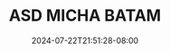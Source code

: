 --- 
title: "ASD  MICHA  BATAM"
description: "video bokep ASD  MICHA  BATAM twitter   terbaru"
date: 2024-07-22T21:51:28-08:00
file_code: "ojh57cqokmoc"
draft: false
cover: "n4d1lbog63scudl8.jpg"
tags: ["ASD", "MICHA", "BATAM", "bokep-indo", "bokep-viral", "bokep-ig"]
length: 1950
fld_id: "1483163"
foldername: "Asian s3x diary Batam id telegram"
categories: ["Asian s3x diary Batam id telegram"]
views: 0
---